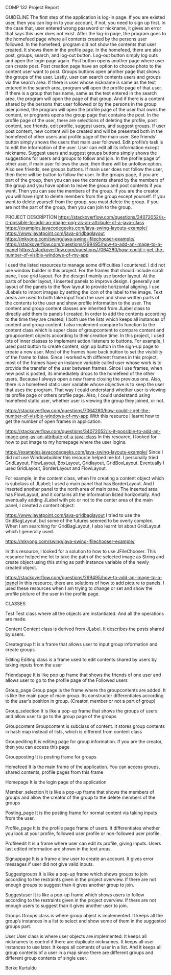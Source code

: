 COMP 132 Project Report

GUIDELINE
The first step of the application is log-in page. If you are existed user, then you can log-in to your account, if not, you need to sign up first. In the case that, user entered wrong password or nickname, it gives an error that says this user does not exist.
After the log-in page, the program goes to the homefeed page where all contents created by the persons user followed. In the homefeed, program did not show the contents that user created. It shows them in the profile page. In the homefeed, there are also post, groups, search, and log-out button. Log-out button simply log outs and open the login page again. Post button opens another page where user can create post. Post creation page have an option to choose photo to the content user want to post. Groups buttons open another page that shows the groups of the user. Lastly, user can search contents users and groups via the search area. If there is user whose nickname is same as the text entered in the search area, program will open the profile page of that user. If there is a group that has name, same as the text entered in the search area, the program will open the page of that group. And if there is a content shared by the persons that user followed or by the persons in the group user joined, the program will open the profile page of the user that owns the content, or programs opens the group page that contains the post.
In the profile page of the user, there are selections of deleting the profile, post content, see friends, edit profile, suggest users, and suggest groups. If user post content, new content will be created and will be presented both in the homefeed of other users and profile page of the main user. See friends’ button simply shows the users that main user followed. Edit profile’s task is to edit the information of the user. User can edit all its information except nickname. Suggest users and suggest groups buttons simply shows the suggestions for users and groups to follow and join.
In the profile page of other user, if main user follows the user, then there will be unfollow option. Also see friends, see groups buttons. If main user does not follow the user, then there will be button to follow the user.
In the groups page, if you are part of the group, then you can see the contents shared by the members of the group and you have option to leave the group and post contents if you want. Then you can see the members of the group. If you are the creator, you will have right to delete members from the group except yourself. If you want to delete yourself from the group, you must delete the group.  If you are not the part of the group, then you can join to the group.





PROJECT DESCRİPTİON
https://stackoverflow.com/questions/34072052/is-it-possible-to-add-an-image-png-as-an-attribute-of-a-java-class
https://examples.javacodegeeks.com/java-swing-layouts-example/
https://www.javatpoint.com/java-gridbaglayout
https://mkyong.com/swing/java-swing-jfilechooser-example/
https://stackoverflow.com/questions/299495/how-to-add-an-image-to-a-jpanel
https://stackoverflow.com/questions/7064280/how-could-i-get-the-number-of-visible-windows-of-my-app

I used the listed resources to manage some difficulties I countered. I did not use window builder in this project. For the frames that should include scroll pane, I use grid layout. For the design I mainly use border layout. At the parts of border layout, I inserted panels to improve design. I generally set layout of the panels to the flow layout to provide horizontal aligning. I use JLabels to import images by setting the icon of the label to the image. Text areas are used to both take input from the user and show written parts of the contents to the user and show profile information to the user.
The content and group content classes are inherited from JLabel class to directly add them to panels I created. In order to add the contents according to the time they are created; I both use the lists which keeps all instances of content and group content. I also implement compareTo function to the content class which is super class of groupcontent to compare content and groupcontent objects according to their creation time.
In this project, I used lots of inner classes to implement action listeners to buttons. For example, I used post button to create content, sign up button in the sign-up page to create a new user. Most of the frames have back button to set the visibility of the frame to false.
Since I worked with different frames in this project, most of the frames have an instance variable called user whose work is to provide the transfer of the user between frames. Since I use frames, when new post is posted, its immediately drops to the homefeed of the other users. Because I always open a new frame closing the previous one. Also, there is a homefeed static user variable whose objective is to keep the user that uses the program. That way I could understand whether user is viewing its profile page or others profile page. Also, I could understand using homefeed static user, whether user is viewing the group they joined, or not.




https://stackoverflow.com/questions/7064280/how-could-i-get-the-number-of-visible-windows-of-my-app
With this resource I learnt how to get the number of open frames in application.

https://stackoverflow.com/questions/34072052/is-it-possible-to-add-an-image-png-as-an-attribute-of-a-java-class
In this resource, I looked for how to put image to my homepage where the user logins.


https://examples.javacodegeeks.com/java-swing-layouts-example/
Since I did not use Windowbuilder this resource helped me lot. I personally tried GridLayout, FlowLayout, BoxLayout, Gridlayout, GridBoxLayout. Eventually I used GridLayout, BorderLayout and FlowLayout. 

 
For example, in the content class, when I’m creating a content object which is subclass of JLabel; I used a main panel that has BorderLayout. And I inserted another panel to the north area of main pane. The inserted area has FlowLayout, and it contains all the information listed horizontally. And eventually adding JLabel with pic or not to the center area of the main panel, I created a content object:

https://www.javatpoint.com/java-gridbaglayout
I tried to use the GridBagLayout, but some of the futures seemed to be overly complex. When I am searching for GridBagLayout, I also learnt lot about GridLayout which I generally used.

https://mkyong.com/swing/java-swing-jfilechooser-example/

In this resource, I looked for a solution to how to use JFileChooser.  This resource helped me lot to take the path of the selected image as String and create object using this string as path instance variable of the newly created object.


https://stackoverflow.com/questions/299495/how-to-add-an-image-to-a-jpanel
In this resource, there are solutions of how to add picture to panels. I used these resources when I am trying to change or set and show the profile picture of the user in the profile page.

CLASSES

Test
Test class where all the objects are instantiated. And all the operations are made. 
 
Content
Content class is derived from JLabel. It describes the posts shared by users.

Creategroup
It is a frame that allows user to input group information and create groups

Editing
Editing class is a frame used to edit contents shared by users by taking inputs from the user

Friendspage
It is like pop up frame that shows the friends of one user and allows user to go to the profile page of the
Followed users

Group_page
Group page is the frame where the groupcontents are added. It is like the main page of main group.  Its constructor differentiates according to the user’s position in group. (Creator, member or not a part of group)

Group_selection
It is like a pop-up frame that shows the groups of users and allow user to go to the group page of the groups



Groupcontent
Groupcontent is subclass of content. It stores group contents in hash map instead of lists, which is different from content class

Groupediting
It is editing page for group information. If you are the creator, then you can access this page

Groupposting
It is posting frame for groups

Homefeed
It is the main frame of the application. You can access groups, shared contents, profile pages from this frame

Homepage
It is the login page of the application

Member_selection
It is like a pop-up frame that shows the members of groups and allow the creator of the group to the delete members of the groups

Posting_page
It is the posting frame for normal content via taking inputs from the user.

Profile_page
It is the profile page frame of users. It differentiates whether you look at your profile, followed user profile or non-followed user profile.



Profileedit
It is a frame where user can edit its profile, giving inputs. Users last edited information are shown in the text areas.

Signuppage
It is a frame allow user to create an account. It gives error messages if user did not give valid inputs.

Suggestgroups
It is like a pop-up frame which shows groups to join according to the restraints given in the project overview. If there are not enough groups to suggest than it gives another group to join.

Suggestuser
It is like a pop-up frame which shows users to follow according to the restraints given in the project overview. If there are not enough users to suggest than it gives another user to join.

Groups
Groups class is where group object is implemented. It keeps all the group’s instances in a list to select and show some of them in the suggested groups part.

User
User class is where user objects are implemented. It keeps all nicknames to control if there are duplicate nicknames. It keeps all user instances to use later. It keeps all contents of user in a list. And it keeps all group contents of a user in a map since there are different groups and different group contents of single user.

Berke Kurtuldu 

